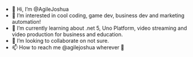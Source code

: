 - 👋 Hi, I’m @AgileJoshua
- 👀 I’m interested in cool coding, game dev, business dev and marketing automation!
- 🌱 I’m currently learning about .net 5, Uno Platform, video streaming and video production for business and education. 
- 💞️ I’m looking to collaborate on not sure.
- 📫 How to reach me @agilejoshua wherever 🤪

<!---
AgileJoshua/AgileJoshua is a ✨ special ✨ repository because its `README.md` (this file) appears on your GitHub profile.
You can click the Preview link to take a look at your changes.
--->
